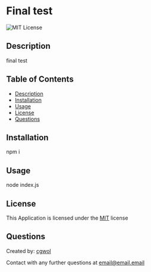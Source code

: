 # Final test
![MIT License](https://img.shields.io/badge/license-MIT-blue)

## Description 
  final test

## Table of Contents
  
  - [Description](#description)
  - [Installation](#installation)
  - [Usage](#usage)
  - [License](#license)
  - [Questions](#questions)

## Installation
  npm i

## Usage
  node index.js

## License
  This Application is licensed under the [MIT](https://choosealicense.com/licenses/mit/) license
  
## Questions
  Created by: [cgwol](github.com/cgwol)
  
  Contact with any further questions at [email@email.email](mailto:email@email.email)
  